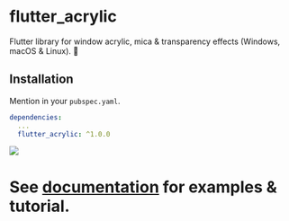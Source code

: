 # flutter_acrylic

Flutter library for window acrylic, mica & transparency effects (Windows, macOS & Linux). 💙

## Installation

Mention in your `pubspec.yaml`.

```yaml
dependencies:
  ...
  flutter_acrylic: ^1.0.0
```

![](https://github.com/alexmercerind/flutter_acrylic/blob/assets/mug8J4efWu.gif?raw=true)

# See [documentation](https://alexmercerind.github.io/docs/flutter_acrylic) for examples & tutorial.
